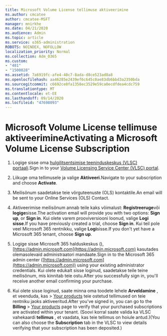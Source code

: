```yaml
---
title: Microsoft Volume License tellimuse aktiveerimine
ms.author: cmcatee
author: cmcatee-MSFT
manager: mnirkhe
ms.date: 04/21/2020
ms.audience: Admin
ms.topic: article
ms.service: o365-administration
ROBOTS: NOINDEX, NOFOLLOW
localization_priority: Normal
ms.collection: Adm_O365
ms.custom:
- "481"
- "1500028"
ms.assetid: 7a6919fc-afe4-40c7-8ada-d8ce523ad8a8
ms.openlocfilehash: aa46285e2439ef6c645c0ae83db6bbd3a2350bda
ms.sourcegitcommit: c6692ce0fa1358ec3529e59ca0ecdfdea4cdc759
ms.translationtype: MT
ms.contentlocale: et-EE
ms.lasthandoff: 09/14/2020
ms.locfileid: "47698093"
---
```

# <a name="activating-a-microsoft-volume-license-subscription"></a><span data-ttu-id="1f5ef-102">Microsoft Volume License tellimuse aktiveerimine</span><span class="sxs-lookup"><span data-stu-id="1f5ef-102">Activating a Microsoft Volume License Subscription</span></span>

1. <span data-ttu-id="1f5ef-103">Logige sisse oma [hulgilitsentsimise teeninduskeskus (VLSC) portaali](https://go.microsoft.com/fwlink/p/?LinkId=329762).</span><span class="sxs-lookup"><span data-stu-id="1f5ef-103">Sign in to your [Volume Licensing Service Center (VLSC) portal](https://go.microsoft.com/fwlink/p/?LinkId=329762).</span></span>

2. <span data-ttu-id="1f5ef-104">Liikuge oma tellimusele ja valige **Aktiveeri**.</span><span class="sxs-lookup"><span data-stu-id="1f5ef-104">Navigate to your subscription and choose **Activate**.</span></span>

3. <span data-ttu-id="1f5ef-105">Meilisõnum saadetakse teie võrguteenuste (OLS) kontaktile.</span><span class="sxs-lookup"><span data-stu-id="1f5ef-105">An email will be sent to your Online Services (OLS) Contact.</span></span>

4. <span data-ttu-id="1f5ef-106">Aktiveerimise meilisõnum annab teile kaks võimalust: **Registreeruge**või **logige**sisse.</span><span class="sxs-lookup"><span data-stu-id="1f5ef-106">The activation email will provide you with two options: **Sign up**, or **Sign in**.</span></span> <span data-ttu-id="1f5ef-107">Kui olete varem prooviversiooni loonud, valige **Logi sisse**.</span><span class="sxs-lookup"><span data-stu-id="1f5ef-107">If you have previously created a trial, choose **Sign in**.</span></span> <span data-ttu-id="1f5ef-108">Kui teil pole veel Microsoft 365 rentnikku, valige **Logi**sisse.</span><span class="sxs-lookup"><span data-stu-id="1f5ef-108">If you don't yet have a Microsoft 365 tenant, choose **Sign up**.</span></span>

5. <span data-ttu-id="1f5ef-109">Logige sisse Microsoft 365 halduskeskus (), [https://admin.microsoft.com](https://admin.microsoft.com) kasutades olemasolevaid administraatori mandaate.</span><span class="sxs-lookup"><span data-stu-id="1f5ef-109">Sign in to the Microsoft 365 admin center ([https://admin.microsoft.com](https://admin.microsoft.com)) using your existing administrator credentials.</span></span> <span data-ttu-id="1f5ef-110">Kui olete edukalt sisse loginud, saadetakse teile teine meilisõnum, mis kinnitab teie ostu.</span><span class="sxs-lookup"><span data-stu-id="1f5ef-110">After you successfully sign in, you'll receive another email confirming your purchase.</span></span>

6. <span data-ttu-id="1f5ef-111">Kui olete sisse loginud, saate minna oma toodete lehele **Arveldamine** , et veenduda, kas \> [Your products](https://go.microsoft.com/fwlink/p/?linkid=842054) teie ostetud tellimused on teie rentniku jaoks aktiveeritud.</span><span class="sxs-lookup"><span data-stu-id="1f5ef-111">After you've signed in, you can go to the **Billing** \> [Your products](https://go.microsoft.com/fwlink/p/?linkid=842054) page to verify that your purchased subscriptions are activated within your tenant.</span></span> <span data-ttu-id="1f5ef-112">(Soovi korral saate valida ka VLSC vahekaardi **tellimus** , et vaadata, kas teie tellimus on hoiule antud.)</span><span class="sxs-lookup"><span data-stu-id="1f5ef-112">(You can also choose the **Subscription** tab in the VLSC to view details verifying that your subscription has been deposited.)</span></span>
